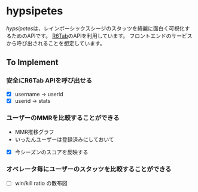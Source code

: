 # hypsipetes

*hypsipetes*は、レインボーシックスシージのスタッツを綺麗に面白く可視化するためのAPIです。
[R6Tab](https://tabstats.com/siege)のAPIを利用しています。
フロントエンドのサービスから呼び出されることを想定しています。

## To Implement

### 安全にR6Tab APIを呼び出せる

- [x] username -> userid
- [x] userid -> stats

### ユーザーのMMRを比較することができる

- MMR推移グラフ
- いったんユーザーは登録済みにしておいて
- [x] 今シーズンのスコアを反映する

### オペレータ毎にユーザーのスタッツを比較することができる

- [ ] win/kill ratio の散布図

